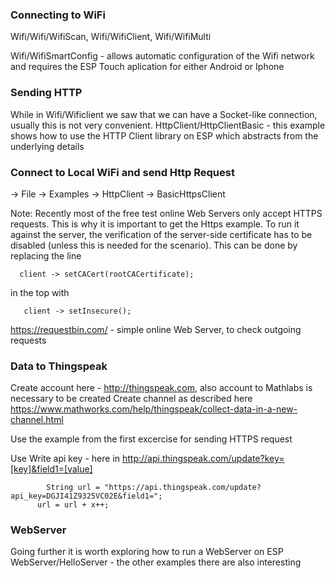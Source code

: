 ### Connecting to WiFi
Wifi/Wifi/WifiScan, Wifi/WifiClient, Wifi/WifiMulti

Wifi/WifiSmartConfig - allows automatic configuration of the Wifi network and requires the ESP Touch aplication for either Android or Iphone

### Sending HTTP
While in Wifi/Wificlient we saw that we can have a Socket-like connection, usually this is not very convenient. 
HttpClient/HttpClientBasic - this example shows how to use the HTTP Client library on ESP which abstracts from the underlying details

### Connect to Local WiFi and send Http Request
<Arduino IDE> -> File -> Examples -> HttpClient -> BasicHttpsClient
  
  Note: Recently most of the free test online Web Servers only accept HTTPS requests. This is why it is important to get the Https example. To run it against the server, the verification of the server-side certificate has to be disabled (unless this is needed for the scenario). This can be done by replacing the line
``` 
  client -> setCACert(rootCACertificate); 
```  
  in the top with
```
   client -> setInsecure();
```  
https://requestbin.com/ - simple online Web Server, to check outgoing requests

### Data to Thingspeak
Create account here - http://thingspeak.com, also account to Mathlabs is necessary to be created
Create channel as described here 
https://www.mathworks.com/help/thingspeak/collect-data-in-a-new-channel.html

Use the example from the first excercise for sending HTTPS request

Use Write api key - here in <key>
http://api.thingspeak.com/update?key=[key]&field1=[value]

```
        String url = "https://api.thingspeak.com/update?api_key=DGJI41Z9325VC02E&field1=";
      url = url + x++;
```
  
### WebServer
Going further it is worth exploring how to run a WebServer on ESP
WebServer/HelloServer - the other examples there are also interesting
